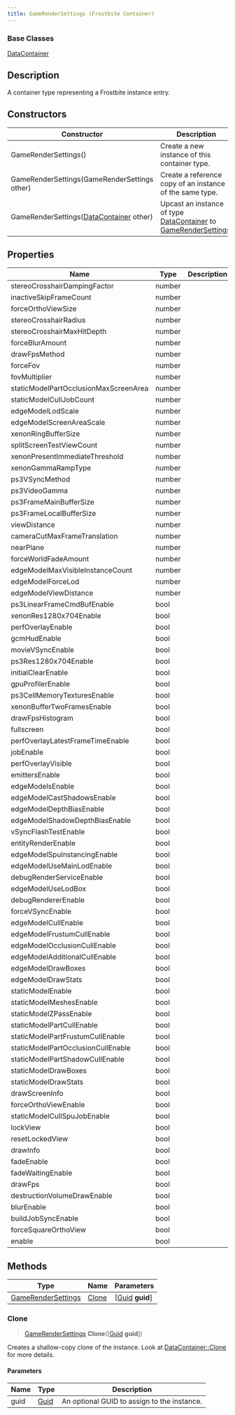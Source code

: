 ```yaml
---
title: GameRenderSettings (Frostbite Container)
---
```

### Base Classes

[DataContainer](/vext/ref/cls/shr/datacontainer)

## Description

A container type representing a Frostbite instance entry.

## Constructors

| Constructor                                                                   | Description                                                                                                                 |
| ----------------------------------------------------------------------------- | --------------------------------------------------------------------------------------------------------------------------- |
| GameRenderSettings()                                                          | Create a new instance of this container type.                                                                               |
| GameRenderSettings(GameRenderSettings other)                                  | Create a reference copy of an instance of the same type.                                                                    |
| GameRenderSettings([DataContainer](/vext/ref/cls/shr/datacontainer) other) | Upcast an instance of type [DataContainer](/vext/ref/cls/shr/datacontainer) to [GameRenderSettings](GameRenderSettings). |

## Properties

| Name                                  | Type   | Description |
| ------------------------------------- | ------ | ----------- |
| stereoCrosshairDampingFactor          | number |             |
| inactiveSkipFrameCount                | number |             |
| forceOrthoViewSize                    | number |             |
| stereoCrosshairRadius                 | number |             |
| stereoCrosshairMaxHitDepth            | number |             |
| forceBlurAmount                       | number |             |
| drawFpsMethod                         | number |             |
| forceFov                              | number |             |
| fovMultiplier                         | number |             |
| staticModelPartOcclusionMaxScreenArea | number |             |
| staticModelCullJobCount               | number |             |
| edgeModelLodScale                     | number |             |
| edgeModelScreenAreaScale              | number |             |
| xenonRingBufferSize                   | number |             |
| splitScreenTestViewCount              | number |             |
| xenonPresentImmediateThreshold        | number |             |
| xenonGammaRampType                    | number |             |
| ps3VSyncMethod                        | number |             |
| ps3VideoGamma                         | number |             |
| ps3FrameMainBufferSize                | number |             |
| ps3FrameLocalBufferSize               | number |             |
| viewDistance                          | number |             |
| cameraCutMaxFrameTranslation          | number |             |
| nearPlane                             | number |             |
| forceWorldFadeAmount                  | number |             |
| edgeModelMaxVisibleInstanceCount      | number |             |
| edgeModelForceLod                     | number |             |
| edgeModelViewDistance                 | number |             |
| ps3LinearFrameCmdBufEnable            | bool   |             |
| xenonRes1280x704Enable                | bool   |             |
| perfOverlayEnable                     | bool   |             |
| gcmHudEnable                          | bool   |             |
| movieVSyncEnable                      | bool   |             |
| ps3Res1280x704Enable                  | bool   |             |
| initialClearEnable                    | bool   |             |
| gpuProfilerEnable                     | bool   |             |
| ps3CellMemoryTexturesEnable           | bool   |             |
| xenonBufferTwoFramesEnable            | bool   |             |
| drawFpsHistogram                      | bool   |             |
| fullscreen                            | bool   |             |
| perfOverlayLatestFrameTimeEnable      | bool   |             |
| jobEnable                             | bool   |             |
| perfOverlayVisible                    | bool   |             |
| emittersEnable                        | bool   |             |
| edgeModelsEnable                      | bool   |             |
| edgeModelCastShadowsEnable            | bool   |             |
| edgeModelDepthBiasEnable              | bool   |             |
| edgeModelShadowDepthBiasEnable        | bool   |             |
| vSyncFlashTestEnable                  | bool   |             |
| entityRenderEnable                    | bool   |             |
| edgeModelSpuInstancingEnable          | bool   |             |
| edgeModelUseMainLodEnable             | bool   |             |
| debugRenderServiceEnable              | bool   |             |
| edgeModelUseLodBox                    | bool   |             |
| debugRendererEnable                   | bool   |             |
| forceVSyncEnable                      | bool   |             |
| edgeModelCullEnable                   | bool   |             |
| edgeModelFrustumCullEnable            | bool   |             |
| edgeModelOcclusionCullEnable          | bool   |             |
| edgeModelAdditionalCullEnable         | bool   |             |
| edgeModelDrawBoxes                    | bool   |             |
| edgeModelDrawStats                    | bool   |             |
| staticModelEnable                     | bool   |             |
| staticModelMeshesEnable               | bool   |             |
| staticModelZPassEnable                | bool   |             |
| staticModelPartCullEnable             | bool   |             |
| staticModelPartFrustumCullEnable      | bool   |             |
| staticModelPartOcclusionCullEnable    | bool   |             |
| staticModelPartShadowCullEnable       | bool   |             |
| staticModelDrawBoxes                  | bool   |             |
| staticModelDrawStats                  | bool   |             |
| drawScreenInfo                        | bool   |             |
| forceOrthoViewEnable                  | bool   |             |
| staticModelCullSpuJobEnable           | bool   |             |
| lockView                              | bool   |             |
| resetLockedView                       | bool   |             |
| drawInfo                              | bool   |             |
| fadeEnable                            | bool   |             |
| fadeWaitingEnable                     | bool   |             |
| drawFps                               | bool   |             |
| destructionVolumeDrawEnable           | bool   |             |
| blurEnable                            | bool   |             |
| buildJobSyncEnable                    | bool   |             |
| forceSquareOrthoView                  | bool   |             |
| enable                                | bool   |             |

## Methods

| Type                                     | Name            | Parameters                                     |
| ---------------------------------------- | --------------- | ---------------------------------------------- |
| [GameRenderSettings](GameRenderSettings) | [Clone](#clone) | \[[Guid](/vext/ref/cls/shr/guid) **guid**\] |

### Clone

> [GameRenderSettings](GameRenderSettings) **Clone**(\[[Guid](/vext/ref/cls/shr/guid) **guid**\])

Creates a shallow-copy clone of the instance. Look at [DataContainer::Clone](/vext/ref/cls/shr/datacontainer#clone) for more details.

#### Parameters

| Name | Type         | Description                                 |
| ---- | ------------ | ------------------------------------------- |
| guid | [Guid](Guid) | An optional GUID to assign to the instance. |
